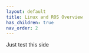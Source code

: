 ```yaml
---
layout: default
title: Linux and ROS Overview
has_children: true
nav_order: 2
---
```


Just test this side